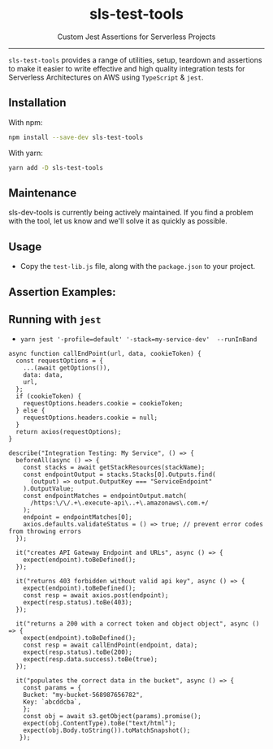 <div align="center">
  <h1>sls-test-tools</h1>


  Custom Jest Assertions for Serverless Projects
</div>

<hr />

`sls-test-tools` provides a range of utilities, setup, teardown and assertions to make it easier to write effective and high quality integration tests for Serverless Architectures on AWS using `TypeScript` & `jest`.


## Installation

With npm:
```sh
npm install --save-dev sls-test-tools
```

With yarn:
```sh
yarn add -D sls-test-tools
```

## Maintenance

sls-dev-tools is currently being actively maintained. If you find a problem with the tool, let us know and we'll solve it as quickly as possible.
## Usage

- Copy the `test-lib.js` file, along with the `package.json` to your project.

## Assertion Examples:

## Running with `jest`

- `yarn jest '-profile=default' '-stack=my-service-dev'  --runInBand`


```
async function callEndPoint(url, data, cookieToken) {
  const requestOptions = {
    ...(await getOptions()),
    data: data,
    url,
  };
  if (cookieToken) {
    requestOptions.headers.cookie = cookieToken;
  } else {
    requestOptions.headers.cookie = null;
  }
  return axios(requestOptions);
}

describe("Integration Testing: My Service", () => {
  beforeAll(async () => {
    const stacks = await getStackResources(stackName);
    const endpointOutput = stacks.Stacks[0].Outputs.find(
      (output) => output.OutputKey === "ServiceEndpoint"
    ).OutputValue;
    const endpointMatches = endpointOutput.match(
      /https:\/\/.+\.execute-api\..+\.amazonaws\.com.+/
    );
    endpoint = endpointMatches[0];
    axios.defaults.validateStatus = () => true; // prevent error codes from throwing errors
  });

  it("creates API Gateway Endpoint and URLs", async () => {
    expect(endpoint).toBeDefined();
  });

  it("returns 403 forbidden without valid api key", async () => {
    expect(endpoint).toBeDefined();
    const resp = await axios.post(endpoint);
    expect(resp.status).toBe(403);
  });

  it("returns a 200 with a correct token and object object", async () => {
    expect(endpoint).toBeDefined();
    const resp = await callEndPoint(endpoint, data);
    expect(resp.status).toBe(200);
    expect(resp.data.success).toBe(true);
  });

  it("populates the correct data in the bucket", async () => {
    const params = {
    Bucket: "my-bucket-568987656782",
    Key: `abcddcba`,
    };
    const obj = await s3.getObject(params).promise();
    expect(obj.ContentType).toBe("text/html");
    expect(obj.Body.toString()).toMatchSnapshot();
   });

```

